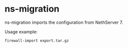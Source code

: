 # ns-migration

ns-migration imports the configuration from NethServer 7.

Usage example:
```
firewall-import export.tar.gz
```
